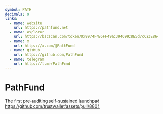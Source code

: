 ```yaml
---
symbol: PATH
decimals: 9
links:
  - name: website
    url: https://pathfund.net
  - name: explorer
    url: https://bscscan.com/token/0x9974F4E6FF49ac39469928E5d7cCa3E8649ae6b8
  - name: x
    url: https://x.com/@PathFund
  - name: github
    url: https://github.com/PathFund
  - name: telegram
    url: https://t.me/PathFund
---
```


# PathFund

The first pre-auditing self-sustained launchpad https://github.com/trustwallet/assets/pull/8804
